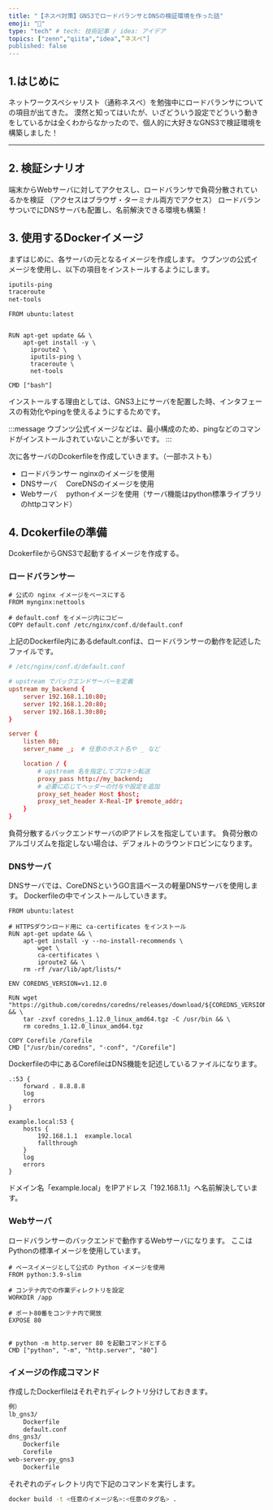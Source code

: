 ```yaml
---
title: "【ネスペ対策】GNS3でロードバランサとDNSの検証環境を作った話"
emoji: "🦁"
type: "tech" # tech: 技術記事 / idea: アイデア
topics: ["zenn","qiita","idea",”ネスペ"]
published: false
---
```

## 1.はじめに

ネットワークスペシャリスト（通称ネスぺ）を勉強中にロードバランサについての項目が出てきた。
漠然と知ってはいたが、いざどういう設定でどういう動きをしているかは全くわからなかったので、個人的に大好きなGNS3で検証環境を構築しました！

---

## 2. 検証シナリオ
端末からWebサーバに対してアクセスし、ロードバランサで負荷分散されているかを検証
（アクセスはブラウザ・ターミナル両方でアクセス）
ロードバランサついでにDNSサーバも配置し、名前解決できる環境も構築！

## 3. 使用するDockerイメージ
まずはじめに、各サーバの元となるイメージを作成します。
ウブンツの公式イメージを使用し、以下の項目をインストールするようにします。

```bash
iputils-ping
traceroute 
net-tools
```


```Dockerfile:Dockerfile
FROM ubuntu:latest


RUN apt-get update && \
    apt-get install -y \
      iproute2 \
      iputils-ping \
      traceroute \
      net-tools

CMD ["bash"]
```
インストールする理由としては、GNS3上にサーバを配置した時、インタフェースの有効化やpingを使えるようにするためです。

:::message
ウブンツ公式イメージなどは、最小構成のため、pingなどのコマンドがインストールされていないことが多いです。
:::


次に各サーバのDcokerfileを作成していきます。（一部ホストも）
- ロードバランサー
  nginxのイメージを使用
- DNSサーバ
　CoreDNSのイメージを使用
- Webサーバ
　pythonイメージを使用（サーバ機能はpython標準ライブラリのhttpコマンド）
　

## 4. Dcokerfileの準備
DcokerfileからGNS3で起動するイメージを作成する。
### ロードバランサー
```Dockerfile:Dockerfile
# 公式の nginx イメージをベースにする
FROM mynginx:nettools

# default.conf をイメージ内にコピー
COPY default.conf /etc/nginx/conf.d/default.conf
```
上記のDockerfile内にあるdefault.confは、ロードバランサーの動作を記述したファイルです。


```:default.conf
# /etc/nginx/conf.d/default.conf

# upstream でバックエンドサーバーを定義
upstream my_backend {
    server 192.168.1.10:80;
    server 192.168.1.20:80;
    server 192.168.1.30:80;
}

server {
    listen 80;
    server_name _;  # 任意のホスト名や _ など

    location / {
        # upstream 名を指定してプロキシ転送
        proxy_pass http://my_backend;
        # 必要に応じてヘッダーの付与や設定を追加
        proxy_set_header Host $host;
        proxy_set_header X-Real-IP $remote_addr;
    }
}
```
負荷分散するバックエンドサーバのIPアドレスを指定しています。
負荷分散のアルゴリズムを指定しない場合は、デフォルトのラウンドロビンになります。

### DNSサーバ
DNSサーバでは、CoreDNSというGO言語ベースの軽量DNSサーバを使用します。
Dockerfileの中でインストールしていきます。

```Dockerfile:Dockerfile
FROM ubuntu:latest

# HTTPSダウンロード用に ca-certificates をインストール
RUN apt-get update && \
    apt-get install -y --no-install-recommends \
        wget \
        ca-certificates \
        iproute2 && \
    rm -rf /var/lib/apt/lists/*

ENV COREDNS_VERSION=v1.12.0

RUN wget "https://github.com/coredns/coredns/releases/download/${COREDNS_VERSION}/coredns_1.12.0_linux_amd64.tgz" && \
    tar -zxvf coredns_1.12.0_linux_amd64.tgz -C /usr/bin && \
    rm coredns_1.12.0_linux_amd64.tgz

COPY Corefile /Corefile
CMD ["/usr/bin/coredns", "-conf", "/Corefile"]

```
Dockerfileの中にあるCorefileはDNS機能を記述しているファイルになります。

```:Corefile
.:53 {
    forward . 8.8.8.8
    log
    errors
}

example.local:53 {
    hosts {
        192.168.1.1  example.local
        fallthrough
    }
    log
    errors
}

```
ドメイン名「example.local」をIPアドレス「192.168.1.1」へ名前解決しています。

### Webサーバ
ロードバランサーのバックエンドで動作するWebサーバになります。
ここはPythonの標準イメージを使用しています。
```Dockerfile:Dockerfile
# ベースイメージとして公式の Python イメージを使用
FROM python:3.9-slim

# コンテナ内での作業ディレクトリを設定
WORKDIR /app

# ポート80番をコンテナ内で開放
EXPOSE 80


# python -m http.server 80 を起動コマンドとする
CMD ["python", "-m", "http.server", "80"]
```

### イメージの作成コマンド
作成したDockerfileはそれぞれディレクトリ分けしておきます。

```bash
例）
lb_gns3/
    Dockerfile
    default.conf
dns_gns3/
    Dockerfile
    Corefile
web-server-py_gns3
    Dockerfile
```
それぞれのディレクトリ内で下記のコマンドを実行します。

```bash
docker build -t <任意のイメージ名>:<任意のタグ名> .
```

